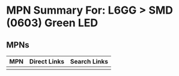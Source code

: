 



# MPN Summary For: L6GG > SMD (0603) Green LED

## MPNs
  

|MPN|Direct Links|Search Links|
| :--- | :--- | :--- |
||||
